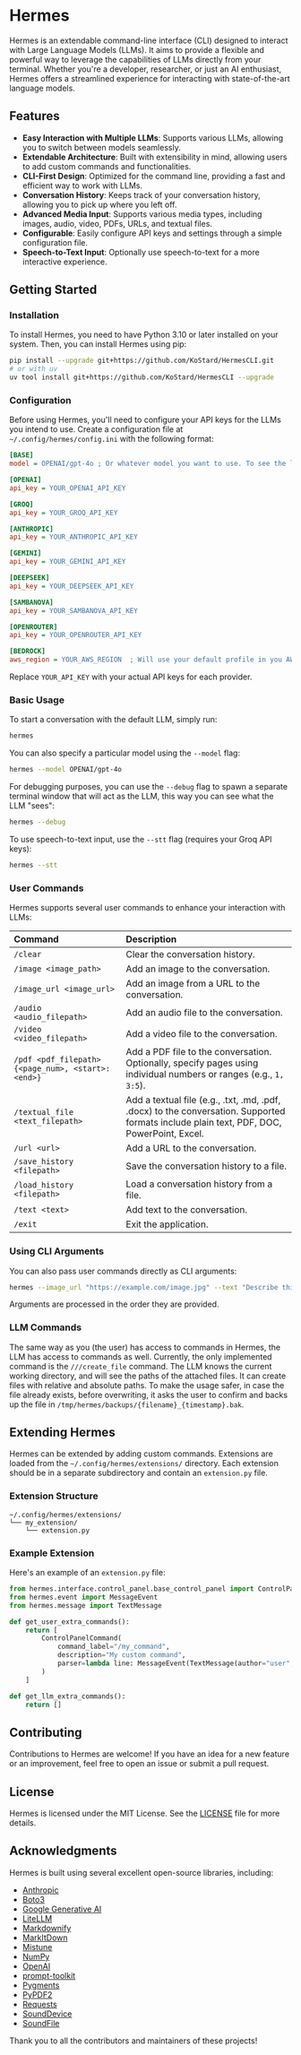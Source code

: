 # Hermes

Hermes is an extendable command-line interface (CLI) designed to interact with Large Language Models (LLMs). It aims to provide a flexible and powerful way to leverage the capabilities of LLMs directly from your terminal. Whether you're a developer, researcher, or just an AI enthusiast, Hermes offers a streamlined experience for interacting with state-of-the-art language models.

## Features

- **Easy Interaction with Multiple LLMs**: Supports various LLMs, allowing you to switch between models seamlessly.
- **Extendable Architecture**: Built with extensibility in mind, allowing users to add custom commands and functionalities.
- **CLI-First Design**: Optimized for the command line, providing a fast and efficient way to work with LLMs.
- **Conversation History**: Keeps track of your conversation history, allowing you to pick up where you left off.
- **Advanced Media Input**: Supports various media types, including images, audio, video, PDFs, URLs, and textual files.
- **Configurable**: Easily configure API keys and settings through a simple configuration file.
- **Speech-to-Text Input**: Optionally use speech-to-text for a more interactive experience.

## Getting Started

### Installation

To install Hermes, you need to have Python 3.10 or later installed on your system. Then, you can install Hermes using pip:

```bash
pip install --upgrade git+https://github.com/KoStard/HermesCLI.git
# or with uv
uv tool install git+https://github.com/KoStard/HermesCLI --upgrade
```

### Configuration

Before using Hermes, you'll need to configure your API keys for the LLMs you intend to use. Create a configuration file at `~/.config/hermes/config.ini` with the following format:

```ini
[BASE]
model = OPENAI/gpt-4o ; Or whatever model you want to use. To see the list of suggested models, check hermes --help

[OPENAI]
api_key = YOUR_OPENAI_API_KEY

[GROQ]
api_key = YOUR_GROQ_API_KEY

[ANTHROPIC]
api_key = YOUR_ANTHROPIC_API_KEY

[GEMINI]
api_key = YOUR_GEMINI_API_KEY

[DEEPSEEK]
api_key = YOUR_DEEPSEEK_API_KEY

[SAMBANOVA]
api_key = YOUR_SAMBANOVA_API_KEY

[OPENROUTER]
api_key = YOUR_OPENROUTER_API_KEY

[BEDROCK]
aws_region = YOUR_AWS_REGION  ; Will use your default profile in you AWS credentials
```

Replace `YOUR_API_KEY` with your actual API keys for each provider.

### Basic Usage

To start a conversation with the default LLM, simply run:

```bash
hermes
```

You can also specify a particular model using the `--model` flag:

```bash
hermes --model OPENAI/gpt-4o
```

For debugging purposes, you can use the `--debug` flag to spawn a separate terminal window that will act as the LLM, this way you can see what the LLM "sees":

```bash
hermes --debug
```

To use speech-to-text input, use the `--stt` flag (requires your Groq API keys):

```bash
hermes --stt
```

### User Commands

Hermes supports several user commands to enhance your interaction with LLMs:

| Command                                           | Description                                                                                                                                 |
| :------------------------------------------------ | :------------------------------------------------------------------------------------------------------------------------------------------ |
| `/clear`                                          | Clear the conversation history.                                                                                                             |
| `/image <image_path>`                             | Add an image to the conversation.                                                                                                           |
| `/image_url <image_url>`                          | Add an image from a URL to the conversation.                                                                                                |
| `/audio <audio_filepath>`                         | Add an audio file to the conversation.                                                                                                      |
| `/video <video_filepath>`                         | Add a video file to the conversation.                                                                                                      |
| `/pdf <pdf_filepath> {<page_num>, <start>:<end>}` | Add a PDF file to the conversation. Optionally, specify pages using individual numbers or ranges (e.g., `1, 3:5`).                        |
| `/textual_file <text_filepath>`                   | Add a textual file (e.g., .txt, .md, .pdf, .docx) to the conversation. Supported formats include plain text, PDF, DOC, PowerPoint, Excel. |
| `/url <url>`                                      | Add a URL to the conversation.                                                                                                             |
| `/save_history <filepath>`                       | Save the conversation history to a file.                                                                                                   |
| `/load_history <filepath>`                       | Load a conversation history from a file.                                                                                                   |
| `/text <text>`                                    | Add text to the conversation.                                                                                                               |
| `/exit`                                           | Exit the application.                                                                                                                      |

### Using CLI Arguments

You can also pass user commands directly as CLI arguments:

```bash
hermes --image_url "https://example.com/image.jpg" --text "Describe this image"
```

Arguments are processed in the order they are provided.

### LLM Commands

The same way as you (the user) has access to commands in Hermes, the LLM has access to commands as well.
Currently, the only implemented command is the `///create_file` command.
The LLM knows the current working directory, and will see the paths of the attached files. It can create files with relative and absolute paths.
To make the usage safer, in case the file already exists, before overwriting, it asks the user to confirm and backs up the file in `/tmp/hermes/backups/{filename}_{timestamp}.bak`.

## Extending Hermes

Hermes can be extended by adding custom commands. Extensions are loaded from the `~/.config/hermes/extensions/` directory. Each extension should be in a separate subdirectory and contain an `extension.py` file.

### Extension Structure

```
~/.config/hermes/extensions/
└── my_extension/
    └── extension.py
```

### Example Extension

Here's an example of an `extension.py` file:

```python
from hermes.interface.control_panel.base_control_panel import ControlPanelCommand
from hermes.event import MessageEvent
from hermes.message import TextMessage

def get_user_extra_commands():
    return [
        ControlPanelCommand(
            command_label="/my_command",
            description="My custom command",
            parser=lambda line: MessageEvent(TextMessage(author="user",text="We are playing ping pong. It's my turn: ping."))
        )
    ]

def get_llm_extra_commands():
    return []
```

## Contributing

Contributions to Hermes are welcome! If you have an idea for a new feature or an improvement, feel free to open an issue or submit a pull request.

## License

Hermes is licensed under the MIT License. See the [LICENSE](LICENSE) file for more details.

## Acknowledgments

Hermes is built using several excellent open-source libraries, including:

- [Anthropic](https://www.anthropic.com/)
- [Boto3](https://aws.amazon.com/sdk-for-python/)
- [Google Generative AI](https://ai.google.dev/)
- [LiteLLM](https://litellm.ai/)
- [Markdownify](https://github.com/matthewwithanm/python-markdownify)
- [MarkItDown](https://github.com/microsoft/markitdown/)
- [Mistune](https://mistune.lepture.com/)
- [NumPy](https://numpy.org/)
- [OpenAI](https://openai.com/)
- [prompt-toolkit](https://python-prompt-toolkit.readthedocs.io/)
- [Pygments](https://pygments.org/)
- [PyPDF2](https://pypdf2.readthedocs.io/)
- [Requests](https://requests.readthedocs.io/)
- [SoundDevice](https://python-sounddevice.readthedocs.io/)
- [SoundFile](https://pysoundfile.readthedocs.io/)

Thank you to all the contributors and maintainers of these projects!
